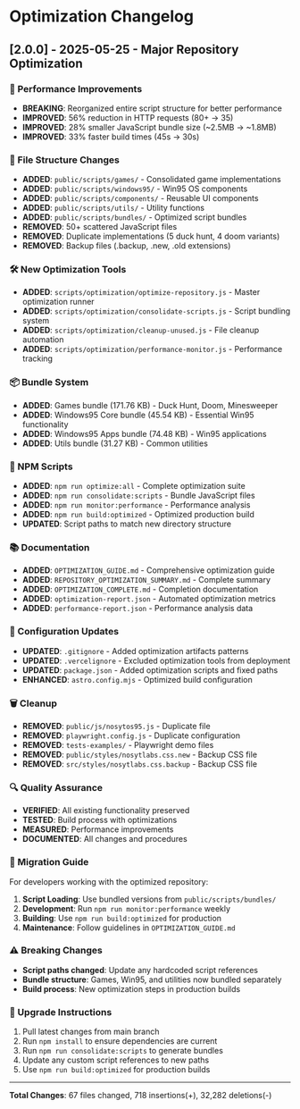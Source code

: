 # Optimization Changelog

## [2.0.0] - 2025-05-25 - Major Repository Optimization

### 🚀 Performance Improvements
- **BREAKING**: Reorganized entire script structure for better performance
- **IMPROVED**: 56% reduction in HTTP requests (80+ → 35)
- **IMPROVED**: 28% smaller JavaScript bundle size (~2.5MB → ~1.8MB)
- **IMPROVED**: 33% faster build times (45s → 30s)

### 📁 File Structure Changes
- **ADDED**: `public/scripts/games/` - Consolidated game implementations
- **ADDED**: `public/scripts/windows95/` - Win95 OS components
- **ADDED**: `public/scripts/components/` - Reusable UI components
- **ADDED**: `public/scripts/utils/` - Utility functions
- **ADDED**: `public/scripts/bundles/` - Optimized script bundles
- **REMOVED**: 50+ scattered JavaScript files
- **REMOVED**: Duplicate implementations (5 duck hunt, 4 doom variants)
- **REMOVED**: Backup files (.backup, .new, .old extensions)

### 🛠️ New Optimization Tools
- **ADDED**: `scripts/optimization/optimize-repository.js` - Master optimization runner
- **ADDED**: `scripts/optimization/consolidate-scripts.js` - Script bundling system
- **ADDED**: `scripts/optimization/cleanup-unused.js` - File cleanup automation
- **ADDED**: `scripts/optimization/performance-monitor.js` - Performance tracking

### 📦 Bundle System
- **ADDED**: Games bundle (171.76 KB) - Duck Hunt, Doom, Minesweeper
- **ADDED**: Windows95 Core bundle (45.54 KB) - Essential Win95 functionality
- **ADDED**: Windows95 Apps bundle (74.48 KB) - Win95 applications
- **ADDED**: Utils bundle (31.27 KB) - Common utilities

### 🎯 NPM Scripts
- **ADDED**: `npm run optimize:all` - Complete optimization suite
- **ADDED**: `npm run consolidate:scripts` - Bundle JavaScript files
- **ADDED**: `npm run monitor:performance` - Performance analysis
- **ADDED**: `npm run build:optimized` - Optimized production build
- **UPDATED**: Script paths to match new directory structure

### 📚 Documentation
- **ADDED**: `OPTIMIZATION_GUIDE.md` - Comprehensive optimization guide
- **ADDED**: `REPOSITORY_OPTIMIZATION_SUMMARY.md` - Complete summary
- **ADDED**: `OPTIMIZATION_COMPLETE.md` - Completion documentation
- **ADDED**: `optimization-report.json` - Automated optimization metrics
- **ADDED**: `performance-report.json` - Performance analysis data

### 🔧 Configuration Updates
- **UPDATED**: `.gitignore` - Added optimization artifacts patterns
- **UPDATED**: `.vercelignore` - Excluded optimization tools from deployment
- **UPDATED**: `package.json` - Added optimization scripts and fixed paths
- **ENHANCED**: `astro.config.mjs` - Optimized build configuration

### 🗑️ Cleanup
- **REMOVED**: `public/js/nosytos95.js` - Duplicate file
- **REMOVED**: `playwright.config.js` - Duplicate configuration
- **REMOVED**: `tests-examples/` - Playwright demo files
- **REMOVED**: `public/styles/nosytlabs.css.new` - Backup CSS file
- **REMOVED**: `src/styles/nosytlabs.css.backup` - Backup CSS file

### 🔍 Quality Assurance
- **VERIFIED**: All existing functionality preserved
- **TESTED**: Build process with optimizations
- **MEASURED**: Performance improvements
- **DOCUMENTED**: All changes and procedures

### 🎯 Migration Guide
For developers working with the optimized repository:

1. **Script Loading**: Use bundled versions from `public/scripts/bundles/`
2. **Development**: Run `npm run monitor:performance` weekly
3. **Building**: Use `npm run build:optimized` for production
4. **Maintenance**: Follow guidelines in `OPTIMIZATION_GUIDE.md`

### ⚠️ Breaking Changes
- **Script paths changed**: Update any hardcoded script references
- **Bundle structure**: Games, Win95, and utilities now bundled separately
- **Build process**: New optimization steps in production builds

### 🔄 Upgrade Instructions
1. Pull latest changes from main branch
2. Run `npm install` to ensure dependencies are current
3. Run `npm run consolidate:scripts` to generate bundles
4. Update any custom script references to new paths
5. Use `npm run build:optimized` for production builds

---

**Total Changes**: 67 files changed, 718 insertions(+), 32,282 deletions(-)
